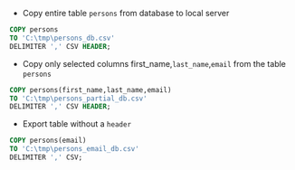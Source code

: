 
- Copy entire table <code>persons</code> from database to local server 

```sql
COPY persons 
TO 'C:\tmp\persons_db.csv' 
DELIMITER ',' CSV HEADER;
```

- Copy only selected columns <coed>first_name</code>,<code>last_name</code>,<code>email</codE> from the table <code>persons</code>

```sql
COPY persons(first_name,last_name,email) 
TO 'C:\tmp\persons_partial_db.csv' 
DELIMITER ',' CSV HEADER;
```

- Export table without a <code>header</code>
  
```sql
COPY persons(email) 
TO 'C:\tmp\persons_email_db.csv' 
DELIMITER ',' CSV;
```
